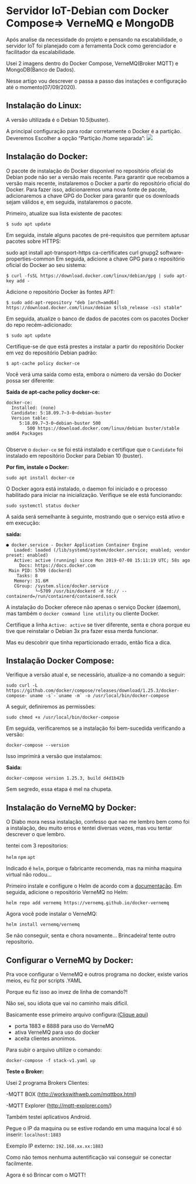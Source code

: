 # Servidor IoT-Debian com Docker Compose=> VerneMQ e MongoDB

Após analise da necessidade do projeto e pensando na escalabilidade, o servidor IoT foi planejado com a ferramenta Dock como gerenciador e facilitador da escalabilidade. 

Usei 2 imagens dentro do Docker Compose, VerneMQ(Broker MQTT) e MongoDB(Banco de Dados).

Nesse artigo vou descrever o passa a passo das instações e configuração até o momento(07/09/2020).


## Instalação do Linux:

A versão ultilizada é o Debian 10.5(buster).

A principal configuração para rodar corretamente o Docker é a partição.
Deveremos Escolher a opção “Partição /home separada”:
<img src=https://servidordebian.org/_media/pt/buster/install/12-part-3.png>


## Instalação do Docker:

O pacote de instalação do Docker disponível no repositório oficial do Debian pode não ser a versão mais recente. Para garantir que recebamos a versão mais recente, instalaremos o Docker a partir do repositório oficial do Docker. Para fazer isso, adicionaremos uma nova fonte de pacote, adicionaremos a chave GPG do Docker para garantir que os downloads sejam válidos e, em seguida, instalaremos o pacote.

Primeiro, atualize sua lista existente de pacotes:

``$ sudo apt update``

Em seguida, instale alguns pacotes de pré-requisitos que permitem aptusar pacotes sobre HTTPS:

sudo apt install apt-transport-https ca-certificates curl gnupg2 software-properties-common
Em seguida, adicione a chave GPG para o repositório oficial do Docker ao seu sistema:

``$ curl -fsSL https://download.docker.com/linux/debian/gpg | sudo apt-key add -``

Adicione o repositório Docker às fontes APT:

``$ sudo add-apt-repository "deb [arch=amd64] https://download.docker.com/linux/debian $(lsb_release -cs) stable"``

Em seguida, atualize o banco de dados de pacotes com os pacotes Docker do repo recém-adicionado:

``$ sudo apt update``

Certifique-se de que está prestes a instalar a partir do repositório Docker em vez do repositório Debian padrão:

``$ apt-cache policy docker-ce``

Você verá uma saída como esta, embora o número da versão do Docker possa ser diferente:

**Saída de apt-cache policy docker-ce:**

```
docker-ce:
  Installed: (none)
  Candidate: 5:18.09.7~3-0~debian-buster
  Version table:
     5:18.09.7~3-0~debian-buster 500
        500 https://download.docker.com/linux/debian buster/stable amd64 Packages
        
```

Observe o ``docker-ce`` se foi está instalado e certifique que o ``Candidate`` foi instalado em repositório Docker para Debian 10 (buster).

**Por fim, instale o Docker:**

``sudo apt install docker-ce``

O Docker agora está instalado, o daemon foi iniciado e o processo habilitado para iniciar na inicialização. Verifique se ele está funcionando:

``sudo systemctl status docker``

A saída será semelhante à seguinte, mostrando que o serviço está ativo e em execução:


**saida:**
```
● docker.service - Docker Application Container Engine
   Loaded: loaded (/lib/systemd/system/docker.service; enabled; vendor preset: enabled)
   Active: active (running) since Mon 2019-07-08 15:11:19 UTC; 58s ago
     Docs: https://docs.docker.com
 Main PID: 5709 (dockerd)
    Tasks: 8
   Memory: 31.6M
   CGroup: /system.slice/docker.service
           └─5709 /usr/bin/dockerd -H fd:// --containerd=/run/containerd/containerd.sock
```

A instalação do Docker oferece não apenas o serviço Docker (daemon), mas também o  ``docker command line utility`` ou cliente Docker.

Certifique a linha ``Active: active`` se tiver diferente, senta e chora porque eu tive que reinstalar o Debian 3x pra fazer essa merda funcionar.

Mas eu descobrir que tinha reparticionado errado, então fica a dica.



## Instalação Docker Compose:

Verifique a versão atual e, se necessário, atualize-a no comando a seguir:

``sudo curl -L https://github.com/docker/compose/releases/download/1.25.3/docker-compose-`uname -s`-`uname -m` -o /usr/local/bin/docker-compose``

A seguir, definiremos as permissões:

``sudo chmod +x /usr/local/bin/docker-compose``

Em seguida, verificaremos se a instalação foi bem-sucedida verificando a versão:

``docker-compose --version``

Isso imprimirá a versão que instalamos:

**Saida:**

```docker-compose version 1.25.3, build d4d1b42b```

Sem segredo, essa etapa é mel na chupeta.

## Instalação do VerneMQ by Docker:

O Diabo mora nessa instalação, confesso que nao me lembro bem como foi a instalação, deu muito erros e tentei diversas vezes, mas vou tentar descrever o que lembro.

tentei com 3 repositorios:

``helm``
``npm``
``apt``

Indicado é ``helm``, porque o fabricante recomenda, mas na minha maquina virtual não rodou...

Primeiro instale e configure o Helm de acordo com a [documentação](https://helm.sh/docs/intro/). 
Em seguida, adicione o repositório VerneMQ no Helm:

``helm repo add vernemq https://vernemq.github.io/docker-vernemq``

Agora você pode instalar o VerneMQ:

``helm install vernemq/vernemq``

Se não conseguir, senta e chora novamente...
Brincadeira! tente outro repositorio.

## Configurar o VerneMQ by Docker:
Pra voce configurar o VerneMQ e outros programa no docker, existe varios meios, eu fiz por scripts .YAML

Porque eu fiz isso ao invez de linha de comando?! 

Não sei, sou idiota que vai no caminho mais dificil.

Basicamente esse primeiro arquivo configura:([Clique aqui](https://github.com/Sidosan/IoT-ContagemPessoas/blob/master/stack-v1.yaml))
- porta 1883 e 8888 para uso do VerneMQ
- ativa VerneMQ para uso do docker
- aceita clientes anonimos.

Para subir o arquivo ultilize o comando:

``docker-compose -f stack-v1.yaml up``

**Teste o Broker:**

Usei 2 programa Brokers Clientes:

-MQTT BOX (http://workswithweb.com/mqttbox.html)

-MQTT Explorer (http://mqtt-explorer.com/)

Também testei aplicativos Android.

Pegue o IP da maquina ou se estive rodando em uma maquina local é só inserir:
``localhost:1883``

Exemplo IP externo:
``192.168.xx.xx:1883``

Como não temos nenhuma autentificação vai conseguir se conectar facilmente.

Agora é só Brincar com o MQTT!















